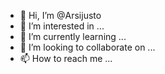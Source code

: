- 👋 Hi, I’m @Arsijusto
- 👀 I’m interested in ...
- 🌱 I’m currently learning ...
- 💞️ I’m looking to collaborate on ...
- 📫 How to reach me ...

<!---
Arsijusto/Arsijusto is a ✨ special ✨ repository because its `README.md` (this file) appears on your GitHub profile.
You can click the Preview link to take a look at your changes.
--->
